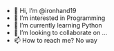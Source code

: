- 👋 Hi, I’m @ironhand19
- 👀 I’m interested in Programming
- 🌱 I’m currently learning Python
- 💞️ I’m looking to collaborate on ...
- 📫 How to reach me? No way

<!---
ironhand19/ironhand19 is a ✨ special ✨ repository because its `README.md` (this file) appears on your GitHub profile.
You can click the Preview link to take a look at your changes.
--->
